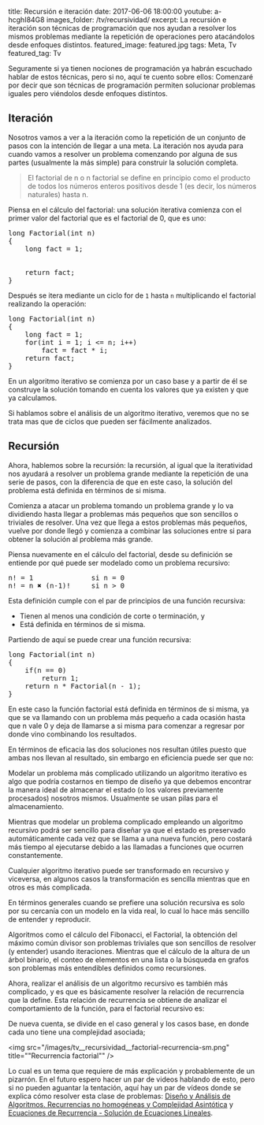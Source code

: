 title: Recursión e iteración
date: 2017-06-06 18:00:00
youtube: a-hcghI84G8
images_folder: /tv/recursividad/
excerpt: La recursión e iteración son técnicas de programación que nos ayudan a resolver los mismos problemas mediante la repetición de operaciones pero atacándolos desde enfoques distintos.
featured_image: featured.jpg
tags: Meta, Tv
featured_tag: Tv

Seguramente si ya tienen nociones de programación ya habrán escuchado hablar de estos técnicas, pero si no, aquí te cuento sobre ellos: Comenzaré por decir que son técnicas de programación permiten solucionar problemas iguales pero viéndolos desde enfoques distintos.

## Iteración  

Nosotros vamos a ver a la iteración como la repetición de un conjunto de pasos con la intención de llegar a una meta. La iteración nos ayuda para cuando vamos a resolver un problema comenzando por alguna de sus partes (usualmente la más simple) para construir la solución completa.

 > El factorial de n o n factorial se define en principio como el producto de todos los números enteros positivos desde 1 (es decir, los números naturales) hasta n. 

Piensa en el cálculo del factorial: una solución iterativa comienza con el primer valor del factorial que es el factorial de 0, que es uno:

<pre>
long Factorial(int n) 
{
	long fact = 1;


	return fact;
}
</pre>

Después se itera mediante un ciclo for de `1` hasta `n` multiplicando el factorial realizando la operación:

<pre>
long Factorial(int n) 
{
	long fact = 1;
	for(int i = 1; i <= n; i++)
		fact = fact * i; 
	return fact;
}
</pre>

En un algoritmo iterativo se comienza por un caso base y a partir de él se construye la solución tomando en cuenta los valores que ya existen y que ya calculamos.

Si hablamos sobre el análisis de un algoritmo iterativo, veremos que no se trata mas que de ciclos que pueden ser fácilmente analizados.

## Recursión 

Ahora, hablemos sobre la recursión: la recursión, al igual que la iteratividad nos ayudará a resolver un problema grande mediante la repetición de una serie de pasos, con la diferencia de que en este caso, la solución del problema está definida en términos de si misma.

Comienza a atacar un problema tomando un problema grande y lo va dividiendo hasta llegar a problemas más pequeños que son sencillos o triviales de resolver. Una vez que llega a estos problemas más pequeños, vuelve por donde llegó y comienza a combinar las soluciones entre si para obtener la solución al problema más grande.

Piensa nuevamente en el cálculo del factorial, desde su definición se entiende por qué puede ser modelado como un problema recursivo:

<pre>
n! = 1          	si n = 0  
n! = n ✖ (n-1)!  	si n > 0
</pre>

Esta definición cumple con el par de principios de una función recursiva:

- Tienen al menos una condición de corte o terminación, y 
- Está definida en términos de si misma.

Partiendo de aquí se puede crear una función recursiva:

<pre>
long Factorial(int n) 
{
	if(n == 0)
		return 1;
	return n * Factorial(n - 1);
}
</pre>

En este caso la función factorial está definida en términos de si misma, ya que se va llamando con un problema más pequeño a cada ocasión hasta que n vale 0 y deja de llamarse a si misma para comenzar a regresar por donde vino combinando los resultados.

En términos de eficacia las dos soluciones nos resultan útiles puesto que ambas nos llevan al resultado, sin embargo en eficiencia puede ser que no:

Modelar un problema más complicado utilizando un algoritmo iterativo es algo que podría costarnos en tiempo de diseño ya que debemos encontrar la manera ideal de almacenar el estado (o los valores previamente procesados) nosotros mismos. Usualmente se usan pilas para el almacenamiento.

Mientras que modelar un problema complicado empleando un algoritmo recursivo podrá ser sencillo para diseñar ya que el estado es preservado automáticamente cada vez que se llama a una nueva función, pero costará más tiempo al ejecutarse debido a las llamadas a funciones que ocurren constantemente.

Cualquier algoritmo iterativo puede ser transformado en recursivo y viceversa, en algunos casos la transformación es sencilla mientras que en otros es más complicada.

En términos generales cuando se prefiere una solución recursiva es solo por su cercanía con un modelo en la vida real, lo cual lo hace más sencillo de entender y reproducir.

Algoritmos como el cálculo del Fibonacci, el Factorial, la obtención del máximo común divisor son problemas triviales que son sencillos de resolver (y entender) usando iteraciones. Mientras que el cálculo de la altura de un árbol binario, el conteo de elementos en una lista o la búsqueda en grafos son problemas más entendibles definidos como recursiones.

Ahora, realizar el análisis de un algoritmo recursivo es también más complicado, y es que es básicamente resolver la relación de recurrencia que la define. Esta relación de recurrencia se obtiene de analizar el comportamiento de la función, para el factorial recursivo es:

De nueva cuenta, se divide en el caso general y los casos base, en donde cada uno tiene una complejidad asociada;

<img src="/images/tv__recursividad__factorial-recurrencia-sm.png" title=""Recurrencia factorial"" />

Lo cual es un tema que requiere de más explicación y probablemente de un pizarrón. En el futuro espero hacer un par de videos hablando de esto, pero si no pueden aguantar la tentación, aquí hay un par de vídeos donde se explica cómo resolver esta clase de problemas: <a href="https://www.youtube.com/watch?v=r5pL49qaHEA" target="_blank">Diseño y Análisis de Algoritmos. Recurrencias no homogéneas y Complejidad Asintótica</a> y <a href="https://www.youtube.com/watch?v=ywWg8bk6FLE" target="_blank">Ecuaciones de Recurrencia - Solución de Ecuaciones Lineales</a>. 